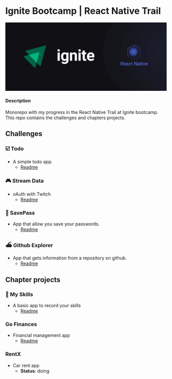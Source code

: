# Ignite Bootcamp | React Native Trail

![](./docs//ignite-react-native.png)

#### Description

<p>Monorepo with my progress in the React Native Trail at Ignite bootcamp. This repo contains the challenges and chapters projects.</p>

## Challenges

### ☑️ Todo

- <span> A simple todo app.</span>
  - [Readme](./challenges/todo/README.md)

### 🎮 Stream Data

- <span> oAuth with Twitch </span>
  - [Readme](./challenges/streamdata/README.md)

### 🔑 SavePass

- <span>App that allow you save your passwords.</span>
  - [Readme](./challenges/savepass/README.md)

### ⛴ Github Explorer

- <span>App that gets information from a repository on github.</span>
  - [Readme](./challenges/github-explorer/README.md)

## Chapter projects

### 🦊 My Skills

- <span>A basic app to record your skills</span>
  - [Readme](./chapters/myskills/README.md)

### Go Finances

- <app>Financial management app</app>
  - [Readme](./chapters/gofinances/README.md)

### RentX

- <span>Car rent app</span>
  - **Status**: doing
